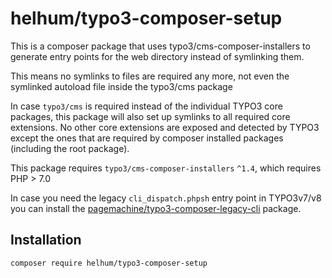 # helhum/typo3-composer-setup

This is a composer package that uses typo3/cms-composer-installers
to generate entry points for the web directory instead of symlinking them.

This means no symlinks to files are required any more, not even the symlinked
autoload file inside the typo3/cms package

In case `typo3/cms` is required instead of the individual TYPO3 core packages,
this package will also set up symlinks to all required core extensions.
No other core extensions are exposed and detected by TYPO3 except the ones
that are required by composer installed packages (including the root package).

This package requires `typo3/cms-composer-installers` `^1.4`, which requires PHP > 7.0

In case you need the legacy `cli_dispatch.phpsh` entry point in TYPO3v7/v8 you can
install the [pagemachine/typo3-composer-legacy-cli](https://packagist.org/packages/pagemachine/typo3-composer-legacy-cli) package.

## Installation

`composer require helhum/typo3-composer-setup`
